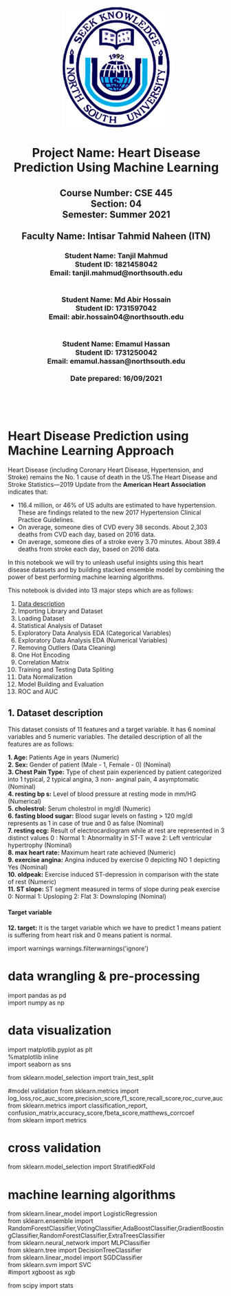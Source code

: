 <p align="center">
  <img width="250" height="280" src="images/nsulogo.png">
</p>                                        









  <h1 align="center">Project Name: Heart Disease Prediction Using Machine Learning</h1>
  <h2 align ="center">Course Number: CSE 445<br>
  Section: 04</br>
  Semester: Summer 2021</br><br>
  Faculty Name: Intisar Tahmid Naheen (ITN)</h2>
  <h3 align="center">Student Name: Tanjil Mahmud<br>
  Student ID: 1821458042<br>
  Email: tanjil.mahmud@northsouth.edu <br><br>
  <h3 align="center">Student Name: Md Abir Hossain<br>
  Student ID: 1731597042<br>
  Email: abir.hossain04@northsouth.edu <br><br>
  <h3 align="center">Student Name: Emamul Hassan<br>
  Student ID: 1731250042<br>
  Email: emamul.hassan@northsouth.edu <br><br>
  Date prepared: 16/09/2021</h3><br><br><br>
  
  # Heart Disease Prediction using Machine Learning Approach


Heart Disease (including Coronary Heart Disease, Hypertension, and Stroke) remains the No. 1
cause of death in the US.The Heart Disease and Stroke Statistics—2019 Update from the **American Heart Association** indicates that:
* 116.4 million, or 46% of US adults are estimated to have hypertension. These are findings related to the new 2017 Hypertension Clinical Practice Guidelines.
* On average, someone dies of CVD every 38 seconds. About 2,303 deaths from CVD each day, based on 2016 data.
* On average, someone dies of a stroke every 3.70 minutes. About 389.4 deaths from stroke each day, based on 2016 data.

In this notebook we will try to unleash useful insights using this heart disease datasets and by building stacked ensemble model by combining the power of best performing machine learning algorithms.

This notebook is divided into 13 major steps which are as follows:

1. [Data description](#data-desc)
2. Importing Library and Dataset
3. Loading Dataset
4. Statistical Analysis of Dataset
5. Exploratory Data Analysis EDA (Categorical Variables)
6. Exploratory Data Analysis EDA (Numerical Variables)
7. Removing Outliers (Data Cleaning)
8. One Hot Encoding
9. Correlation Matrix
10. Training and Testing Data Spliting
11. Data Normalization
12. Model Building and Evaluation
13. ROC and AUC

## 1. Dataset description<a id='data-desc'></a>

This dataset consists of 11 features and a target variable. It has 6 nominal variables and 5 numeric variables. The detailed description of all the features are as follows:

**1. Age:** Patients Age in years (Numeric)<br>
**2. Sex:** Gender of patient (Male - 1, Female - 0) (Nominal)<br>
**3. Chest Pain Type:** Type of chest pain experienced by patient categorized into 1 typical, 2 typical angina, 3 non-        anginal pain, 4 asymptomatic (Nominal)<br>
**4. resting bp s:** Level of blood pressure at resting mode in mm/HG (Numerical)<br>
**5. cholestrol:** Serum cholestrol in mg/dl (Numeric)<br>
**6. fasting blood sugar:** Blood sugar levels on fasting > 120 mg/dl represents as 1 in case of true and 0 as false (Nominal)<br>
**7. resting ecg:** Result of electrocardiogram while at rest are represented in 3 distinct values 0 : Normal 1: Abnormality in ST-T wave 2: Left ventricular hypertrophy (Nominal)<br>
**8. max heart rate:** Maximum heart rate achieved (Numeric)<br>
**9. exercise angina:** Angina induced by exercise 0 depicting NO 1 depicting Yes (Nominal)<br>
**10. oldpeak:** Exercise induced ST-depression in comparison with the state of rest (Numeric)<br>
**11. ST slope:** ST segment measured in terms of slope during peak exercise 0: Normal 1: Upsloping 2: Flat 3: Downsloping (Nominal)<br>

#### Target variable
**12. target:** It is the target variable which we have to predict 1 means patient is suffering from heart risk and 0 means patient is normal.
    
    
import warnings
warnings.filterwarnings('ignore')

# data wrangling & pre-processing
import pandas as pd<br>
import numpy as np<br>

# data visualization
import matplotlib.pyplot as plt<br>
%matplotlib inline<br>
import seaborn as sns<br>

from sklearn.model_selection import train_test_split

#model validation
from sklearn.metrics import log_loss,roc_auc_score,precision_score,f1_score,recall_score,roc_curve,auc<br>
from sklearn.metrics import classification_report, confusion_matrix,accuracy_score,fbeta_score,matthews_corrcoef<br>
from sklearn import metrics<br>

# cross validation
from sklearn.model_selection import StratifiedKFold<br>

# machine learning algorithms
from sklearn.linear_model import LogisticRegression<br>
from sklearn.ensemble import RandomForestClassifier,VotingClassifier,AdaBoostClassifier,GradientBoostingClassifier,RandomForestClassifier,ExtraTreesClassifier<br>
from sklearn.neural_network import MLPClassifier<br>
from sklearn.tree import DecisionTreeClassifier<br>
from sklearn.linear_model import SGDClassifier<br>
from sklearn.svm import SVC <br>
#import xgboost as xgb<br>

from scipy import stats<br>
 
    
 
